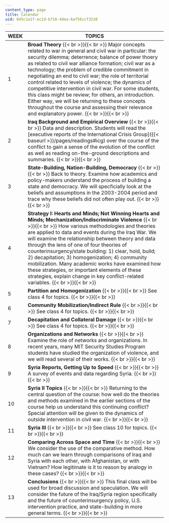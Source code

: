 ```yaml
---
content_type: page
title: Calendar
uid: 045c1a1f-ec1d-b718-4dea-6af56ccf3220
---
```


| WEEK | TOPICS |
| --- | --- |
| 1 | **Broad Theory** {{< br >}}{{< br >}} Major concepts related to war in general and civil war in particular: the security dilemma; deterrence; balance of power thoery as related to civil war alliance formation; civil war as a technology; the problem of credible commitment in negotiating an end to civil war; the role of territorial control related to levels of violence; the dynamics of competitive intervention in civil war. For some students, this class might be review; for others, an introduction. Either way, we will be returning to these concepts throughout the course and assessing their relevance and explanatory power. {{< br >}}{{< br >}}  |
| 2 | **Iraq Background and Empirical Overview** {{< br >}}{{< br >}} Data and description. Students will read the [executive reports of the International Crisis Group]({{< baseurl >}}/pages/readings#icg) over the course of the conflict to gain a sense of the evolution of the conflict as well as reading on-the-ground descriptions and summaries. {{< br >}}{{< br >}}  |
| 3 | **State-Building, Nation-Building, Democracy** {{< br >}}{{< br >}} Back to theory. Examine how academics and policy-makers understand the process of building a state and democracy. We will specficially look at the beliefs and assumptions in the 2003-2004 period and trace why these beliefs did not often play out. {{< br >}}{{< br >}}  |
| 4 | **Strategy I: Hearts and Minds; Not Winning Hearts and Minds; Mechanization/Indiscriminate Violence** {{< br >}}{{< br >}} How various methodologies and theories are applied to data and events during the Iraq War. We will examine the relationship between theory and data through the lens of one of four theories of counterinsurgency/state building: 1) clear, hold, build; 2) decapitation; 3) homogenization; 4) community mobilization. Many academic works have examined how these strategies, or important elements of these strategies, explain change in key conflict-related variables. {{< br >}}{{< br >}}  |
| 5 | **Partition and Homogenization** {{< br >}}{{< br >}} See class 4 for topics. {{< br >}}{{< br >}}  |
| 6 | **Community Mobilization/Indirect Rule** {{< br >}}{{< br >}} See class 4 for topics. {{< br >}}{{< br >}}  |
| 7 | **Decapitation and Collateral Damage** {{< br >}}{{< br >}} See class 4 for topics. {{< br >}}{{< br >}}  |
| 8 | **Organizations and Networks** {{< br >}}{{< br >}} Examine the role of networks and organizations. In recent years, many MIT Security Studies Program students have studied the organization of violence, and we will read several of their works. {{< br >}}{{< br >}}  |
| 9 | **Syria Reports, Getting Up to Speed** {{< br >}}{{< br >}} A survey of events and data regarding Syria. {{< br >}}{{< br >}}  |
| 10 | **Syria II Topics** {{< br >}}{{< br >}} Returning to the central question of the course: how well do the theories and methods examined in the earlier sections of the course help us understand this continuing conflict? Special attention will be given to the dynamics of outside intervention in civil war. {{< br >}}{{< br >}}  |
| 11 | **Syria III** {{< br >}}{{< br >}} See class 10 for topics. {{< br >}}{{< br >}}  |
| 12 | **Comparing Across Space and Time** {{< br >}}{{< br >}} We consider the use of the comparative method. How much can we learn through comparisons of Iraq and Syria with each other, with Afghanistan, or with Vietnam? How legitimate is it to reason by analogy in these cases? {{< br >}}{{< br >}}  |
| 13 | **Conclusions** {{< br >}}{{< br >}} This final class will be used for broad discussion and speculation. We will consider the future of the Iraq/Syria region specifically and the future of counterinsurgency policy, U.S. intervention practice, and state-building in more general terms. {{< br >}}{{< br >}}